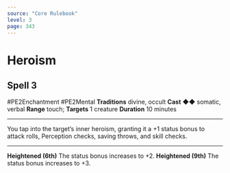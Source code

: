```yaml
---
source: "Core Rulebook"
level: 3
page: 343
---
```


# Heroism
## Spell 3
#PE2Enchantment #PE2Mental
**Traditions** divine, occult
**Cast** ◆◆ somatic, verbal
**Range** touch; **Targets** 1 creature
**Duration** 10 minutes

-----
You tap into the target’s inner heroism, granting it a +1 status bonus to attack rolls, Perception checks, saving throws, and skill checks.  

---
**Heightened (6th)** The status bonus increases to +2. 
**Heightened (9th)** The status bonus increases to +3.